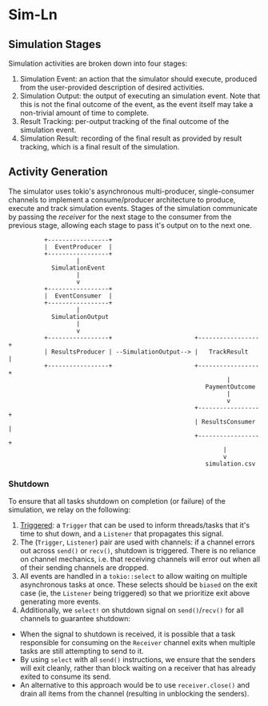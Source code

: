 # Sim-Ln

## Simulation Stages

Simulation activities are broken down into four stages:

1. Simulation Event: an action that the simulator should execute,
   produced from the user-provided description of desired activities.
2. Simulation Output: the output of executing an simulation event. Note
   that this is not the final outcome of the event, as the event itself
   may take a non-trivial amount of time to complete.
3. Result Tracking: per-output tracking of the final outcome of the
   simulation event.
4. Simulation Result: recording of the final result as provided by
   result tracking, which is a final result of the simulation.

## Activity Generation

The simulator uses tokio's asynchronous multi-producer, single-consumer
channels to implement a consume/producer architecture to produce,
execute and track simulation events. Stages of the simulation
communicate by passing the _receiver_ for the next stage to the
consumer from the previous stage, allowing each stage to pass it's
output on to the next one.

```
          +-----------------+
          |  EventProducer  |
          +-----------------+
                   |
            SimulationEvent
                   |
                   v
          +-----------------+
          |  EventConsumer  |
          +-----------------+
                   |
            SimulationOutput
                   |
                   v
          +-----------------+                       +-----------------+
          | ResultsProducer | --SimulationOutput--> |   TrackResult   |
          +-----------------+                       +-----------------+
                                                             |
                                                       PaymentOutcome
                                                             |
                                                             v
                                                    +-----------------+
                                                    | ResultsConsumer |
                                                    +-----------------+
                                                            |
                                                            v
                                                       simulation.csv
```

### Shutdown

To ensure that all tasks shutdown on completion (or failure) of the
simulation, we relay on the following:

1. [Triggered](https://docs.rs/triggered/latest/triggered): a `Trigger`
   that can be used to inform threads/tasks that it's time to shut down,
   and a `Listener` that propagates this signal.
2. The (`Trigger`, `Listener`) pair are used with channels: if a channel
 errors out across `send()` or `recv()`, shutdown is triggered. There is
 no reliance on channel mechanics, i.e. that receiving channels will error
 out when all of their sending channels are dropped.
3. All events are handled in a `tokio::select` to allow waiting on
multiple asynchronous tasks at once. These selects should be `biased`
on the exit case (ie, the `Listener` being triggered) so that we
prioritize exit above generating more events.
4. Additionally, we `select!` on shutdown signal on `send()`/`recv()`
for all channels to guarantee shutdown:
  - When the signal to shutdown is received, it is possible that a 
    task responsible for consuming on the `Receiver` channel exits when 
    multiple tasks are still attempting to send to it. 
  - By using `select` with all `send()` instructions, we ensure that 
    the senders will exit cleanly, rather than block waiting on a 
    receiver that has already exited to consume its send.
  - An alternative to this approach would be to use `receiver.close()` 
    and drain all items from the channel (resulting in unblocking the 
    senders). 
